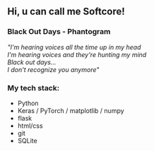 ## Hi, u can call me Softcore!

<div>

<h3>Black Out Days - Phantogram</h3>
<p><i>
"I'm hearing voices all the time up in my head<br>
I'm hearing voices and they're hunting my mind<br>
Black out days...<br>
I don't recognize you anymore"
</i></p>

### My tech stack:
 * Python
 * Keras / PyTorch / matplotlib / numpy
 * flask
 * html/css
 * git
 * SQLite
